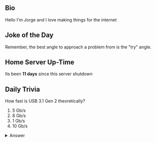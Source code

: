 ## Bio

Hello I'm Jorge and I love making things for the internet

## Joke of the Day

Remember, the best angle to approach a problem from is the "try" angle.

## Home Server Up-Time

Its been **11 days** since this server shutdown


## Daily Trivia

How fast is USB 3.1 Gen 2 theoretically?
 1. 5 Gb/s
 2. 8 Gb/s
 3. 1 Gb/s
 4. 10 Gb/s

<details>
  <summary>Answer</summary>
  10 Gb/s
</details>
